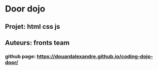 
# Door dojo
## Projet: html css js

## Auteurs: fronts team

### github page: https://douardalexandre.github.io/coding-dojo-door/
